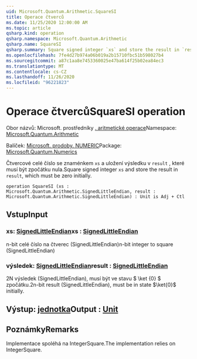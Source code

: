 ```yaml
---
uid: Microsoft.Quantum.Arithmetic.SquareSI
title: Operace čtverců
ms.date: 11/25/2020 12:00:00 AM
ms.topic: article
qsharp.kind: operation
qsharp.namespace: Microsoft.Quantum.Arithmetic
qsharp.name: SquareSI
qsharp.summary: Square signed integer `xs` and store the result in `result`, which must be zero initially.
ms.openlocfilehash: 7fe4d27b974a06b019a2b15710fbc51b598027b4
ms.sourcegitcommit: a87c1aa8e7453360025e47ba614f25b02ea84ec3
ms.translationtype: MT
ms.contentlocale: cs-CZ
ms.lasthandoff: 11/26/2020
ms.locfileid: "96221823"
---
```

# <a name="squaresi-operation"></a><span data-ttu-id="e1e6f-102">Operace čtverců</span><span class="sxs-lookup"><span data-stu-id="e1e6f-102">SquareSI operation</span></span>

<span data-ttu-id="e1e6f-103">Obor názvů: Microsoft. prostředníky [. aritmetické operace](xref:Microsoft.Quantum.Arithmetic)</span><span class="sxs-lookup"><span data-stu-id="e1e6f-103">Namespace: [Microsoft.Quantum.Arithmetic](xref:Microsoft.Quantum.Arithmetic)</span></span>

<span data-ttu-id="e1e6f-104">Balíček: [Microsoft. prodoby. NUMERIC](https://nuget.org/packages/Microsoft.Quantum.Numerics)</span><span class="sxs-lookup"><span data-stu-id="e1e6f-104">Package: [Microsoft.Quantum.Numerics](https://nuget.org/packages/Microsoft.Quantum.Numerics)</span></span>


<span data-ttu-id="e1e6f-105">Čtvercové celé číslo se znaménkem `xs` a uložení výsledku v `result` , které musí být zpočátku nula.</span><span class="sxs-lookup"><span data-stu-id="e1e6f-105">Square signed integer `xs` and store the result in `result`, which must be zero initially.</span></span>

```qsharp
operation SquareSI (xs : Microsoft.Quantum.Arithmetic.SignedLittleEndian, result : Microsoft.Quantum.Arithmetic.SignedLittleEndian) : Unit is Adj + Ctl
```


## <a name="input"></a><span data-ttu-id="e1e6f-106">Vstup</span><span class="sxs-lookup"><span data-stu-id="e1e6f-106">Input</span></span>

### <a name="xs--signedlittleendian"></a><span data-ttu-id="e1e6f-107">xs: [SignedLittleEndian](xref:Microsoft.Quantum.Arithmetic.SignedLittleEndian)</span><span class="sxs-lookup"><span data-stu-id="e1e6f-107">xs : [SignedLittleEndian](xref:Microsoft.Quantum.Arithmetic.SignedLittleEndian)</span></span>

<span data-ttu-id="e1e6f-108">n-bit celé číslo na čtverec (SignedLittleEndian)</span><span class="sxs-lookup"><span data-stu-id="e1e6f-108">n-bit integer to square (SignedLittleEndian)</span></span>


### <a name="result--signedlittleendian"></a><span data-ttu-id="e1e6f-109">výsledek: [SignedLittleEndian](xref:Microsoft.Quantum.Arithmetic.SignedLittleEndian)</span><span class="sxs-lookup"><span data-stu-id="e1e6f-109">result : [SignedLittleEndian](xref:Microsoft.Quantum.Arithmetic.SignedLittleEndian)</span></span>

<span data-ttu-id="e1e6f-110">2N výsledek (SignedLittleEndian), musí být ve stavu $ \ket {0} $ zpočátku.</span><span class="sxs-lookup"><span data-stu-id="e1e6f-110">2n-bit result (SignedLittleEndian), must be in state $\ket{0}$ initially.</span></span>



## <a name="output--unit"></a><span data-ttu-id="e1e6f-111">Výstup: [jednotka](xref:microsoft.quantum.lang-ref.unit)</span><span class="sxs-lookup"><span data-stu-id="e1e6f-111">Output : [Unit](xref:microsoft.quantum.lang-ref.unit)</span></span>



## <a name="remarks"></a><span data-ttu-id="e1e6f-112">Poznámky</span><span class="sxs-lookup"><span data-stu-id="e1e6f-112">Remarks</span></span>

<span data-ttu-id="e1e6f-113">Implementace spoléhá na IntegerSquare.</span><span class="sxs-lookup"><span data-stu-id="e1e6f-113">The implementation relies on IntegerSquare.</span></span>